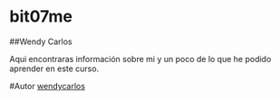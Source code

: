 # bit07me

##Wendy Carlos

Aqui encontraras información sobre mi y un poco de lo que he podido aprender en este curso.

#Autor
[wendycarlos](https://www.linkedin.com/in/wendy-alejandra-carlos-mu%C3%B1oz-25b88a1a0/)
